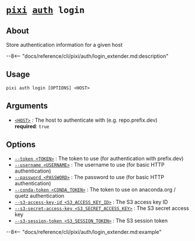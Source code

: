 <!--- This file is autogenerated. Do not edit manually! -->
# <code>[pixi](../../pixi.md) [auth](../auth.md) login</code>

## About
Store authentication information for a given host

--8<-- "docs/reference/cli/pixi/auth/login_extender.md:description"

## Usage
```
pixi auth login [OPTIONS] <HOST>
```

## Arguments
- <a id="arg-<HOST>" href="#arg-<HOST>">`<HOST>`</a>
:  The host to authenticate with (e.g. repo.prefix.dev)
<br>**required**: `true`

## Options
- <a id="arg---token" href="#arg---token">`--token <TOKEN>`</a>
:  The token to use (for authentication with prefix.dev)
- <a id="arg---username" href="#arg---username">`--username <USERNAME>`</a>
:  The username to use (for basic HTTP authentication)
- <a id="arg---password" href="#arg---password">`--password <PASSWORD>`</a>
:  The password to use (for basic HTTP authentication)
- <a id="arg---conda-token" href="#arg---conda-token">`--conda-token <CONDA_TOKEN>`</a>
:  The token to use on anaconda.org / quetz authentication
- <a id="arg---s3-access-key-id" href="#arg---s3-access-key-id">`--s3-access-key-id <S3_ACCESS_KEY_ID>`</a>
:  The S3 access key ID
- <a id="arg---s3-secret-access-key" href="#arg---s3-secret-access-key">`--s3-secret-access-key <S3_SECRET_ACCESS_KEY>`</a>
:  The S3 secret access key
- <a id="arg---s3-session-token" href="#arg---s3-session-token">`--s3-session-token <S3_SESSION_TOKEN>`</a>
:  The S3 session token

--8<-- "docs/reference/cli/pixi/auth/login_extender.md:example"
